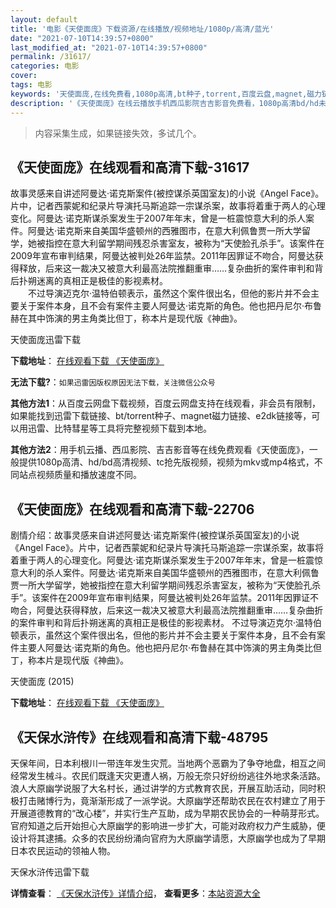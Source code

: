 ```yaml
---
layout: default
title: '电影《天使面庞》下载资源/在线播放/视频地址/1080p/高清/蓝光'
date: "2021-07-10T14:39:57+0800"
last_modified_at: "2021-07-10T14:39:57+0800"
permalink: /31617/
categories: 电影
cover:
tags: 电影
keywords: '天使面庞,在线免费看,1080p高清,bt种子,torrent,百度云盘,magnet,磁力链,迅雷下载资源'
description: '《天使面庞》在线云播放手机西瓜影院吉吉影音免费看，1080p高清bd/hd未删减完整版和tc抢先枪版，mkv/mp4格式，附带bt/torrent种子、magnet/磁力链、百度云盘、网盘资源迅雷下载链接'
---
```


>内容采集生成，如果链接失效，多试几个。


## 《天使面庞》在线观看和高清下载-31617

故事灵感来自讲述阿曼达&middot;诺克斯案件(被控谋杀英国室友)的小说《Angel Face》。片中，记者西蒙妮和纪录片导演托马斯追踪一宗谋杀案，故事将着重于两人的心理变化。阿曼达·诺克斯谋杀案发生于2007年年末，曾是一桩震惊意大利的杀人案件。阿曼达·诺克斯来自美国华盛顿州的西雅图市，在意大利佩鲁贾一所大学留学，她被指控在意大利留学期间残忍杀害室友，被称为&ldquo;天使脸孔杀手&rdquo;。该案件在2009年宣布审判结果，阿曼达被判处26年监禁。2011年因罪证不吻合，阿曼达获得释放，后来这一裁决又被意大利最高法院推翻重审&hellip;…复杂曲折的案件审判和背后扑朔迷离的真相正是极佳的影视素材。<br />　　不过导演迈克尔&middot;温特伯顿表示，虽然这个案件很出名，但他的影片并不会主要关于案件本身，且不会有案件主要人阿曼达·诺克斯的角色。他也把丹尼尔&middot;布鲁赫在其中饰演的男主角类比但丁，称本片是现代版《神曲》。<!---剧情end--->


天使面庞迅雷下载

**下载地址**： [在线观看下载 《天使面庞》](https://www.993dy.com//vod-detail-id-17066.html) 


**无法下载?**：`如果迅雷因版权原因无法下载，关注微信公众号 `

**其他方法1**：从百度云网盘下载视频，百度云网盘支持在线观看，非会员有限制，如果能找到迅雷下载链接、bt/torrent种子、magnet磁力链接、e2dk链接等，可以用迅雷、比特彗星等工具将完整视频下载到本地。

**其他方法2**：用手机云播、西瓜影院、吉吉影音等在线免费观看《天使面庞》，一般提供1080p高清、hd/bd高清视频、tc抢先版视频，视频为mkv或mp4格式，不同站点视频质量和播放速度不同。


## 《天使面庞》在线观看和高清下载-22706

剧情介绍：故事灵感来自讲述阿曼达·诺克斯案件(被控谋杀英国室友)的小说《Angel Face》。片中，记者西蒙妮和纪录片导演托马斯追踪一宗谋杀案，故事将着重于两人的心理变化。阿曼达·诺克斯谋杀案发生于2007年年末，曾是一桩震惊意大利的杀人案件。阿曼达·诺克斯来自美国华盛顿州的西雅图市，在意大利佩鲁贾一所大学留学，她被指控在意大利留学期间残忍杀害室友，被称为“天使脸孔杀手”。该案件在2009年宣布审判结果，阿曼达被判处26年监禁。2011年因罪证不吻合，阿曼达获得释放，后来这一裁决又被意大利最高法院推翻重审……复杂曲折的案件审判和背后扑朔迷离的真相正是极佳的影视素材。   不过导演迈克尔·温特伯顿表示，虽然这个案件很出名，但他的影片并不会主要关于案件本身，且不会有案件主要人阿曼达·诺克斯的角色。他也把丹尼尔·布鲁赫在其中饰演的男主角类比但丁，称本片是现代版《神曲》。


天使面庞 (2015)

**下载地址**： [在线观看下载 《天使面庞》](https://www.btbtdy.me/btdy/dy316.html) 


## 《天保水浒传》在线观看和高清下载-48795

天保年间，日本利根川一带连年发生灾荒。当地两个恶霸为了争夺地盘，相互之间经常发生械斗。农民们既逢天灾更遭人祸，万般无奈只好纷纷逃往外地求条活路。浪人大原幽学说服了大名村长，通过讲学的方式教育农民，开展互助活动，同时积极打击赌博行为，竟渐渐形成了一派学说。大原幽学还帮助农民在农村建立了用于开展道德教育的“改心楼&rdquo;，并实行生产互助，成为早期农民协会的一种萌芽形式。官府知道之后开始担心大原幽学的影响进一步扩大，可能对政府权力产生威胁，便设计将其逮捕。众多的农民纷纷涌向官府为大原幽学请愿，大原幽学也成为了早期日本农民运动的领袖人物。</p>


天保水浒传迅雷下载

**详情查看**： [《天保水浒传》详情介绍](/movie/48795/)， **查看更多**：[本站资源大全](/movie/t/all/)

